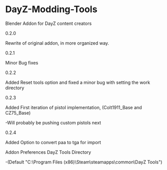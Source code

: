 # DayZ-Modding-Tools
Blender Addon for DayZ content creators

0.2.0

Rewrite of original addon, in more organized way. 



0.2.1

Minor Bug fixes




0.2.2

Added Reset tools option and fixed a minor bug with setting the work directory




0.2.3

Added First iteration of pistol implementation, (Colt1911_Base and CZ75_Base)

-Will probably be pushing custom pistols next




0.2.4

Added Option to convert paa to tga for import

Addon Preferences DayZ Tools Directory

-(Default "C:\Program Files (x86)\Steam\steamapps\common\DayZ Tools")
